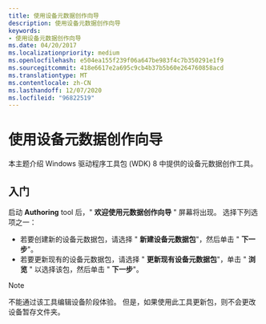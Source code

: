 ```yaml
---
title: 使用设备元数据创作向导
description: 使用设备元数据创作向导
keywords:
- 使用设备元数据创作向导
ms.date: 04/20/2017
ms.localizationpriority: medium
ms.openlocfilehash: e504ea155f239f06a647be983f4c7b350291e1f9
ms.sourcegitcommit: 418e6617e2a695c9cb4b37b5b60e264760858acd
ms.translationtype: MT
ms.contentlocale: zh-CN
ms.lasthandoff: 12/07/2020
ms.locfileid: "96822519"
---
```

# <a name="using-the-device-metadata-authoring-wizard"></a>使用设备元数据创作向导

本主题介绍 Windows 驱动程序工具包 (WDK) 8 中提供的设备元数据创作工具。

## <a name="getting-started"></a>入门

启动 **Authoring** tool 后，" **欢迎使用元数据创作向导** " 屏幕将出现。 选择下列选项之一：

- 若要创建新的设备元数据包，请选择 " **新建设备元数据包**"，然后单击 " **下一步**"。
- 若要更新现有的设备元数据包，请选择 " **更新现有设备元数据包**"，单击 " **浏览** " 以选择该包，然后单击 " **下一步**"。

>[!NOTE]
>不能通过该工具编辑设备阶段体验。 但是，如果使用此工具更新包，则不会更改设备暂存文件夹。
